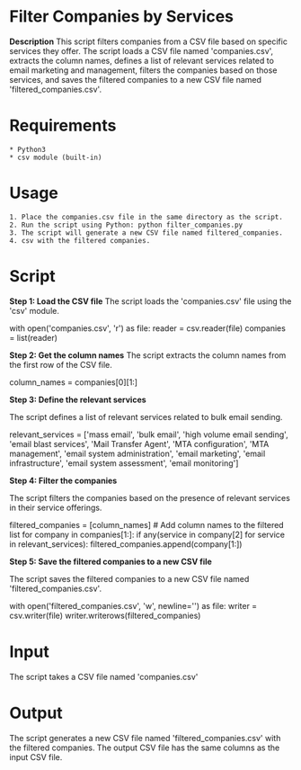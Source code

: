 
# **Filter Companies by Services**
**Description**
This script filters companies from a CSV file based on specific services they offer. The script loads a CSV file named 'companies.csv', extracts the column names, defines a list of relevant services related to email marketing and management, filters the companies based on those services, and saves the filtered companies to a new CSV file named 'filtered_companies.csv'.

# Requirements
    * Python3
    * csv module (built-in)
# Usage
    1. Place the companies.csv file in the same directory as the script.
    2. Run the script using Python: python filter_companies.py
    3. The script will generate a new CSV file named filtered_companies.
    4. csv with the filtered companies.
# Script
**Step 1: Load the CSV file**
The script loads the 'companies.csv' file using the 'csv' module.


with open('companies.csv', 'r') as file:
    reader = csv.reader(file)
    companies = list(reader)
     
**Step 2: Get the column names**
The script extracts the column names from the first row of the CSV file.


column_names = companies[0][1:]
     
**Step 3: Define the relevant services**

The script defines a list of relevant services related to bulk email sending.


relevant_services = ['mass email', 'bulk email', 'high volume email sending', 'email blast services', 'Mail Transfer Agent', 'MTA configuration', 'MTA management', 'email system administration', 'email marketing', 'email infrastructure', 'email system assessment', 'email monitoring']
     
**Step 4: Filter the companies**

The script filters the companies based on the presence of relevant services in their service offerings.


filtered_companies = [column_names]  # Add column names to the filtered list
for company in companies[1:]:
    if any(service in company[2] for service in relevant_services):
        filtered_companies.append(company[1:])
     
**Step 5: Save the filtered companies to a new CSV file**

The script saves the filtered companies to a new CSV file named 'filtered_companies.csv'.


with open('filtered_companies.csv', 'w', newline='') as file:
    writer = csv.writer(file)
    writer.writerows(filtered_companies)
     
# Input

The script takes a CSV file named 'companies.csv'

# Output

The script generates a new CSV file named 'filtered_companies.csv' with the filtered companies. The output CSV file has the same columns as the input CSV file.
